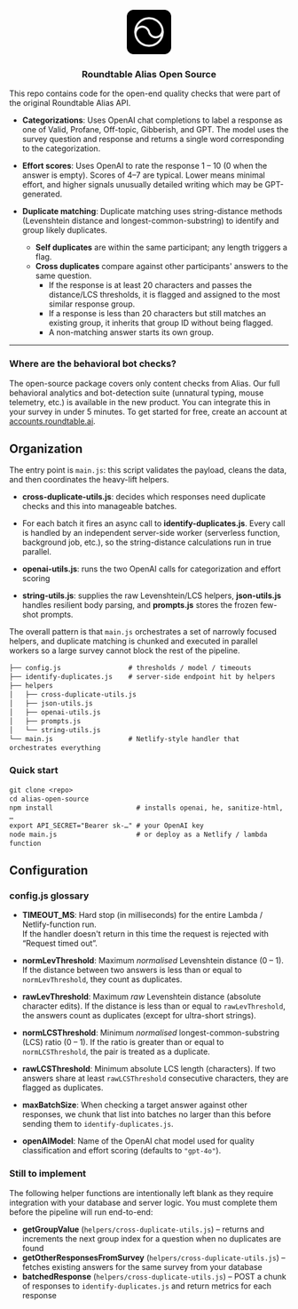 <p align="center">
<img src="assets/logo-black.png" alt="Roundtable Logo" width = '80'>
</p>

<h3 align="center">Roundtable Alias Open Source</h3>

This repo contains code for the open-end quality checks that were part of the original Roundtable Alias API.

* **Categorizations**: Uses OpenAI chat completions to label a response as one of Valid, Profane, Off-topic, Gibberish, and GPT. The model uses the survey question and response and returns a single word corresponding to the categorization.

* **Effort scores**: Uses OpenAI to rate the response 1 – 10 (0 when the answer is empty). Scores of 4–7 are typical. Lower means minimal effort, and higher signals unusually detailed writing which may be GPT-generated.

* **Duplicate matching**: Duplicate matching uses string-distance methods (Levenshtein distance and longest-common-substring) to identify and group likely duplicates.

  * **Self duplicates** are within the same participant; any length triggers a flag.  
  * **Cross duplicates** compare against other participants' answers to the same question.  
    * If the response is at least 20 characters and passes the distance/LCS thresholds, it is flagged and assigned to the most similar response group.  
    * If a response is less than 20 characters but still matches an existing group, it inherits that group ID without being flagged.  
    * A non-matching answer starts its own group.

---

### Where are the behavioral bot checks?

The open-source package covers only content checks from Alias. Our full behavioral analytics and bot-detection suite (unnatural typing, mouse telemetry, etc.) is available in the new product. You can integrate this in your survey in under 5 minutes. To get started for free, create an account at [accounts.roundtable.ai](https://accounts.roundtable.ai).

## Organization

The entry point is `main.js`: this script validates the payload, cleans the data, and then coordinates the heavy-lift helpers.

* **cross-duplicate-utils.js**: decides which responses need duplicate checks and this into manageable batches.

* For each batch it fires an async call to **identify-duplicates.js**. Every call is handled by an independent server-side worker (serverless function, background job, etc.), so the string-distance calculations run in true parallel.

* **openai-utils.js**: runs the two OpenAI calls for categorization and effort scoring

* **string-utils.js**: supplies the raw Levenshtein/LCS helpers, **json-utils.js** handles resilient body parsing, and **prompts.js** stores the frozen few-shot prompts.

The overall pattern is that `main.js` orchestrates a set of narrowly focused helpers, and duplicate matching is chunked and executed in parallel workers so a large survey cannot block the rest of the pipeline.

```
├── config.js                 # thresholds / model / timeouts
├── identify-duplicates.js    # server-side endpoint hit by helpers
├── helpers
│   ├── cross-duplicate-utils.js
│   ├── json-utils.js
│   ├── openai-utils.js
│   ├── prompts.js
│   └── string-utils.js
└── main.js                   # Netlify-style handler that orchestrates everything
```

### Quick start

```
git clone <repo>
cd alias-open-source
npm install                     # installs openai, he, sanitize-html, …
export API_SECRET="Bearer sk-…" # your OpenAI key
node main.js                    # or deploy as a Netlify / lambda function
```

## Configuration

### config.js glossary

* **TIMEOUT_MS**: Hard stop (in milliseconds) for the entire Lambda / Netlify-function run.  
  If the handler doesn't return in this time the request is rejected with “Request timed out”.

* **normLevThreshold**: Maximum *normalised* Levenshtein distance (0 – 1). If the distance between two answers is less than or equal to `normLevThreshold`, they count as duplicates.

* **rawLevThreshold**: Maximum *raw* Levenshtein distance (absolute character edits). If the distance is less than or equal to `rawLevThreshold`, the answers count as duplicates (except for ultra-short strings).

* **normLCSThreshold**: Minimum *normalised* longest-common-substring (LCS) ratio (0 – 1). If the ratio is greater than or equal to `normLCSThreshold`, the pair is treated as a duplicate.

* **rawLCSThreshold**: Minimum absolute LCS length (characters). If two answers share at least `rawLCSThreshold` consecutive characters, they are flagged as duplicates.

* **maxBatchSize**: When checking a target answer against other responses, we chunk that list into batches no larger than this before sending them to `identify-duplicates.js`.  

* **openAIModel**: Name of the OpenAI chat model used for quality classification and effort scoring (defaults to `"gpt-4o"`).

### Still to implement

The following helper functions are intentionally left blank as they require integration with your database and server logic. You must complete them before the pipeline will run end-to-end:

* **getGroupValue** (`helpers/cross-duplicate-utils.js`) – returns and increments the next group index for a question when no duplicates are found
* **getOtherResponsesFromSurvey** (`helpers/cross-duplicate-utils.js`) – fetches existing answers for the same survey from your database
* **batchedResponse** (`helpers/cross-duplicate-utils.js`) – POST a chunk of responses to `identify-duplicates.js` and return metrics for each response